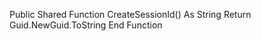 Public Shared Function CreateSessionId() As String
        Return Guid.NewGuid.ToString
    End Function
